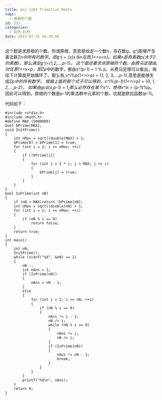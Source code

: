 ```yaml
---
title: poj 1284 Primitive Roots
tags:
  - 原根的个数
id: 231
categories:
  - ACM-ICPC
date: 2012-07-25 16:30:00
---
```


这个题是求原根的个数。所谓原根，意思是给定一个数n，存在数g，g^j能够产生乘法群Zn*中所有的数字。即g^j = {x|x与n互质,1<=x<n}。如果n是奇素数p(大于2的素数)，那么满足g^j={1,2,...,p-1}。
这个题目要求求原根的个数。由费马定理由,对任意1<=x<p，即Zp*中的数字，都由x^(p-1) = 1 % p。从费马定理可以看出，再往下计算就开始循环了。那么有,x^i%p(1<=i<p) = {1, 2, 3,...,p-1},意思是能够生成Zp*中的所有数字。
根据上面的那个式子可以得到，x^i%(p-1)(1<=i<p) = {0, 1, 2,...,p-2}。 如果由gcd(x,p-1) = 1,那么必然存在某个x^i，使得x^i*x = (p-1)%p。
因此可以得到，原根的个数是p-1的乘法群中元素的个数，也就是欧拉函数(p-1)。

代码如下：
``` stylus
#include <stdio.h>
#include <math.h>
#define MAX (5000000)
bool bPrime[MAX];
void InitPrime()
{
    int nMax = sqrt((double)MAX) + 1;
    bPrime[0] = bPrime[1] = true;
    for (int i = 2; i <= nMax; ++i)
    {
        if (!bPrime[i])
        {
            for (int j = 2 * i; j < MAX; j += i)
            {
                bPrime[j] = true;
            }
        }
    }
}
bool IsPrime(int nN)
{
    if (nN < MAX)return !bPrime[nN];
    int nMax = sqrt((double)nN) + 1;
    for (int i = 2; i <= nMax; ++i)
    {
        if (nN % i == 0)
            return false;
    }
    return true;
}
int main()
{
    int nN;
    InitPrime();
    while (scanf("%d", &nN) == 1)
    {
        nN--;
        int nAns = 1;
        if (IsPrime(nN))
        {
            nAns = nN - 1;
        }
        else
        {
            for (int i = 2; i <= nN; ++i)
            {
                if (nN % i == 0)
                {
                    nAns *= i - 1;
                    nN /= i;
                    while (nN % i == 0)
                    {
                        nAns *= i;
                        nN /= i;
                    }
                    if (IsPrime(nN))
                    {
                        nAns *= nN - 1;
                        break;
                    }
                }
            }
        }
        printf("%d\n", nAns);
    }
    return 0;
}
```